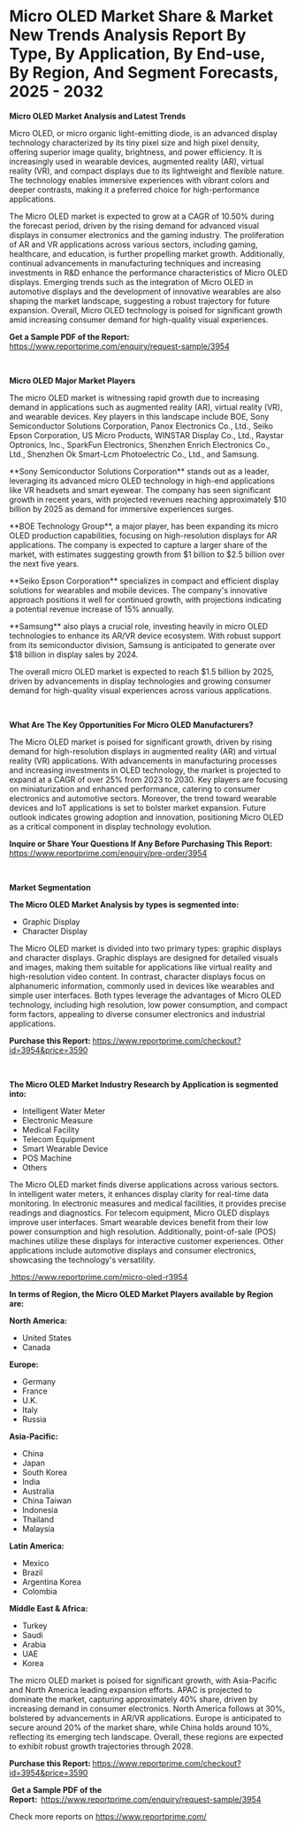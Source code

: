 <p><h1>Micro OLED Market Share & Market New Trends Analysis Report By Type, By Application, By End-use, By Region, And Segment Forecasts, 2025 - 2032</h1></p><p><strong>Micro OLED Market Analysis and Latest Trends</strong></p>
<p><p>Micro OLED, or micro organic light-emitting diode, is an advanced display technology characterized by its tiny pixel size and high pixel density, offering superior image quality, brightness, and power efficiency. It is increasingly used in wearable devices, augmented reality (AR), virtual reality (VR), and compact displays due to its lightweight and flexible nature. The technology enables immersive experiences with vibrant colors and deeper contrasts, making it a preferred choice for high-performance applications.</p><p>The Micro OLED market is expected to grow at a CAGR of 10.50% during the forecast period, driven by the rising demand for advanced visual displays in consumer electronics and the gaming industry. The proliferation of AR and VR applications across various sectors, including gaming, healthcare, and education, is further propelling market growth. Additionally, continual advancements in manufacturing techniques and increasing investments in R&D enhance the performance characteristics of Micro OLED displays. Emerging trends such as the integration of Micro OLED in automotive displays and the development of innovative wearables are also shaping the market landscape, suggesting a robust trajectory for future expansion. Overall, Micro OLED technology is poised for significant growth amid increasing consumer demand for high-quality visual experiences.</p></p>
<p><strong>Get a Sample PDF of the Report:&nbsp;</strong> <a href="https://www.reportprime.com/enquiry/request-sample/3954?utm_campaign=2636&utm_medium=2&utm_source=Github&utm_content=ia&utm_term=18032025&utm_id=micro-oled">https://www.reportprime.com/enquiry/request-sample/3954</a></p>
<p>&nbsp;</p>
<p><strong>Micro OLED Major Market Players</strong></p>
<p><p>The micro OLED market is witnessing rapid growth due to increasing demand in applications such as augmented reality (AR), virtual reality (VR), and wearable devices. Key players in this landscape include BOE, Sony Semiconductor Solutions Corporation, Panox Electronics Co., Ltd., Seiko Epson Corporation, US Micro Products, WINSTAR Display Co., Ltd., Raystar Optronics, Inc., SparkFun Electronics, Shenzhen Enrich Electronics Co., Ltd., Shenzhen Ok Smart-Lcm Photoelectric Co., Ltd., and Samsung.</p><p>**Sony Semiconductor Solutions Corporation** stands out as a leader, leveraging its advanced micro OLED technology in high-end applications like VR headsets and smart eyewear. The company has seen significant growth in recent years, with projected revenues reaching approximately $10 billion by 2025 as demand for immersive experiences surges.</p><p>**BOE Technology Group**, a major player, has been expanding its micro OLED production capabilities, focusing on high-resolution displays for AR applications. The company is expected to capture a larger share of the market, with estimates suggesting growth from $1 billion to $2.5 billion over the next five years.</p><p>**Seiko Epson Corporation** specializes in compact and efficient display solutions for wearables and mobile devices. The company's innovative approach positions it well for continued growth, with projections indicating a potential revenue increase of 15% annually.</p><p>**Samsung** also plays a crucial role, investing heavily in micro OLED technologies to enhance its AR/VR device ecosystem. With robust support from its semiconductor division, Samsung is anticipated to generate over $18 billion in display sales by 2024.</p><p>The overall micro OLED market is expected to reach $1.5 billion by 2025, driven by advancements in display technologies and growing consumer demand for high-quality visual experiences across various applications.</p></p>
<p>&nbsp;</p>
<p><strong>What Are The Key Opportunities For Micro OLED Manufacturers?</strong></p>
<p><p>The Micro OLED market is poised for significant growth, driven by rising demand for high-resolution displays in augmented reality (AR) and virtual reality (VR) applications. With advancements in manufacturing processes and increasing investments in OLED technology, the market is projected to expand at a CAGR of over 25% from 2023 to 2030. Key players are focusing on miniaturization and enhanced performance, catering to consumer electronics and automotive sectors. Moreover, the trend toward wearable devices and IoT applications is set to bolster market expansion. Future outlook indicates growing adoption and innovation, positioning Micro OLED as a critical component in display technology evolution.</p></p>
<p><strong>Inquire or Share Your Questions If Any Before Purchasing This Report:</strong> <a href="https://www.reportprime.com/enquiry/pre-order/3954?utm_campaign=2636&utm_medium=2&utm_source=Github&utm_content=ia&utm_term=18032025&utm_id=micro-oled">https://www.reportprime.com/enquiry/pre-order/3954</a></p>
<p>&nbsp;</p>
<p><strong>Market Segmentation</strong></p>
<p><strong>The Micro OLED Market Analysis by types is segmented into:</strong></p>
<p><ul><li>Graphic Display</li><li>Character Display</li></ul></p>
<p><p>The Micro OLED market is divided into two primary types: graphic displays and character displays. Graphic displays are designed for detailed visuals and images, making them suitable for applications like virtual reality and high-resolution video content. In contrast, character displays focus on alphanumeric information, commonly used in devices like wearables and simple user interfaces. Both types leverage the advantages of Micro OLED technology, including high resolution, low power consumption, and compact form factors, appealing to diverse consumer electronics and industrial applications.</p></p>
<p><strong>Purchase this Report:&nbsp;</strong><a href="https://www.reportprime.com/checkout?id=3954&price=3590&utm_campaign=2636&utm_medium=2&utm_source=Github&utm_content=ia&utm_term=18032025&utm_id=micro-oled">https://www.reportprime.com/checkout?id=3954&price=3590</a></p>
<p>&nbsp;</p>
<p><strong>The Micro OLED Market Industry Research by Application is segmented into:</strong></p>
<p><ul><li>Intelligent Water Meter</li><li>Electronic Measure</li><li>Medical Facility</li><li>Telecom Equipment</li><li>Smart Wearable Device</li><li>POS Machine</li><li>Others</li></ul></p>
<p><p>The Micro OLED market finds diverse applications across various sectors. In intelligent water meters, it enhances display clarity for real-time data monitoring. In electronic measures and medical facilities, it provides precise readings and diagnostics. For telecom equipment, Micro OLED displays improve user interfaces. Smart wearable devices benefit from their low power consumption and high resolution. Additionally, point-of-sale (POS) machines utilize these displays for interactive customer experiences. Other applications include automotive displays and consumer electronics, showcasing the technology's versatility.</p></p>
<p><a href="https://www.reportprime.com/micro-oled-r3954?utm_campaign=2636&utm_medium=2&utm_source=Github&utm_content=ia&utm_term=18032025&utm_id=micro-oled">&nbsp;https://www.reportprime.com/micro-oled-r3954</a></p>
<p><strong>In terms of Region, the Micro OLED Market Players available by Region are:</strong></p>
<p>
    <p> <strong> North America: </strong>
        <ul>
            <li>United States</li>
            <li>Canada</li>
        </ul>
        </p> 
    <p> <strong> Europe: </strong>
        <ul>
            <li>Germany</li>
            <li>France</li>
            <li>U.K.</li>
            <li>Italy</li>
            <li>Russia</li>
        </ul>
        </p> 
    <p> <strong> Asia-Pacific: </strong>
        <ul>
            <li>China</li>
            <li>Japan</li>
            <li>South Korea</li>
            <li>India</li>
            <li>Australia</li>
            <li>China Taiwan</li>
            <li>Indonesia</li>
            <li>Thailand</li>
            <li>Malaysia</li>
        </ul>
        </p> 
    <p> <strong> Latin America: </strong>
        <ul>
            <li>Mexico</li>
            <li>Brazil</li>
            <li>Argentina Korea</li>
            <li>Colombia</li>
        </ul>
        </p> 
    <p> <strong> Middle East & Africa: </strong>
        <ul>
            <li>Turkey</li>
            <li>Saudi</li>
            <li>Arabia</li>
            <li>UAE</li>
            <li>Korea</li>
        </ul>
    </p>
    </p>
<p><p>The micro OLED market is poised for significant growth, with Asia-Pacific and North America leading expansion efforts. APAC is projected to dominate the market, capturing approximately 40% share, driven by increasing demand in consumer electronics. North America follows at 30%, bolstered by advancements in AR/VR applications. Europe is anticipated to secure around 20% of the market share, while China holds around 10%, reflecting its emerging tech landscape. Overall, these regions are expected to exhibit robust growth trajectories through 2028.</p></p>
<p><strong>Purchase this Report: </strong><a href="https://www.reportprime.com/checkout?id=3954&price=3590&utm_campaign=2636&utm_medium=2&utm_source=Github&utm_content=ia&utm_term=18032025&utm_id=micro-oled">https://www.reportprime.com/checkout?id=3954&price=3590</a></p>
<p>&nbsp;<strong>Get a Sample PDF of the Report:&nbsp;&nbsp;</strong><a href="https://www.reportprime.com/enquiry/request-sample/3954?utm_campaign=2636&utm_medium=2&utm_source=Github&utm_content=ia&utm_term=18032025&utm_id=micro-oled">https://www.reportprime.com/enquiry/request-sample/3954</a></p>
<p><strong></strong></p>
<p>Check more reports on <a href="https://www.reportprime.com/?utm_campaign=2636&utm_medium=2&utm_source=Github&utm_content=ia&utm_term=18032025&utm_id=micro-oled">https://www.reportprime.com/</a></p>